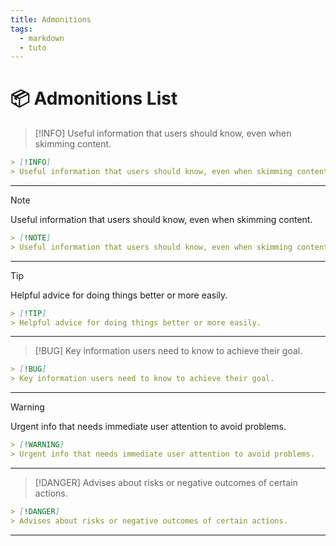 ```yaml
---
title: Admonitions
tags:
  - markdown
  - tuto
---
```


# 📦 Admonitions List

> [!INFO]
> Useful information that users should know, even when skimming content.

```markdown
> [!INFO]
> Useful information that users should know, even when skimming content.
```
---
> [!NOTE]
> Useful information that users should know, even when skimming content.

```markdown
> [!NOTE]
> Useful information that users should know, even when skimming content.
```
---
> [!TIP]
> Helpful advice for doing things better or more easily.

```markdown
> [!TIP]
> Helpful advice for doing things better or more easily.
```
---
> [!BUG]
> Key information users need to know to achieve their goal.

```markdown
> [!BUG]
> Key information users need to know to achieve their goal.
```
---
> [!WARNING]
> Urgent info that needs immediate user attention to avoid problems.

```markdown
> [!WARNING]
> Urgent info that needs immediate user attention to avoid problems.
```
---
> [!DANGER]
> Advises about risks or negative outcomes of certain actions.

```markdown
> [!DANGER]
> Advises about risks or negative outcomes of certain actions.
```
---